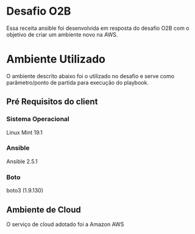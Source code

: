 # Desafio O2B
Essa receita ansible foi desenvolvida em resposta do desafio O2B com o objetivo de criar um ambiente novo na AWS.

# Ambiente Utilizado

O ambiente descrito abaixo foi o utilizado no desafio e serve como parâmetro/ponto de partida para execução do playbook.

## Pré Requisitos do client

### Sistema Operacional
Linux Mint 19.1

### Ansible
Ansible 2.5.1

### Boto
boto3 (1.9.130)

## Ambiente de Cloud

O serviço de cloud adotado foi a Amazon AWS  

